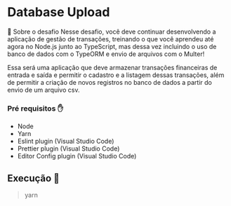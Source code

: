 # Database Upload

🚀 Sobre o desafio
Nesse desafio, você deve continuar desenvolvendo a aplicação de gestão de transações, treinando o que você aprendeu até agora no Node.js junto ao TypeScript, mas dessa vez incluindo o uso de banco de dados com o TypeORM e envio de arquivos com o Multer!

Essa será uma aplicação que deve armazenar transações financeiras de entrada e saída e permitir o cadastro e a listagem dessas transações, além de permitir a criação de novos registros no banco de dados a partir do envio de um arquivo csv.

### Pré requisitos ✋
* Node
* Yarn
* Eslint plugin (Visual Studio Code)
* Prettier plugin (Visual Studio Code)
* Editor Config plugin (Visual Studio Code)

## Execução 🏃
> yarn
